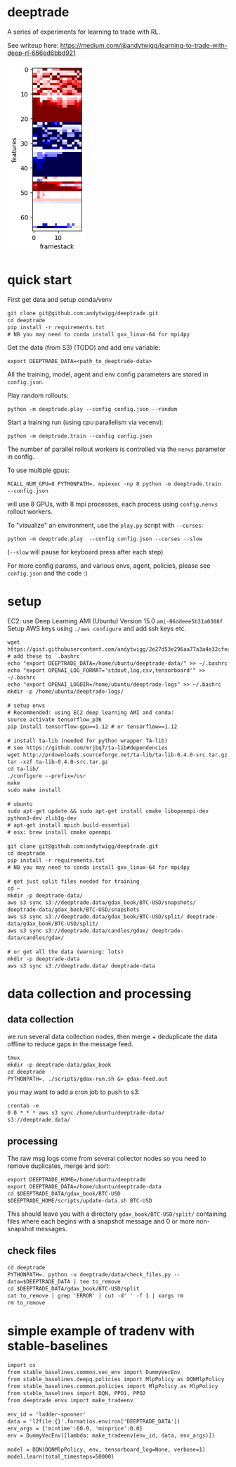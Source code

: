 # deeptrade

A series of experiments for learning to trade with RL.

See writeup here: https://medium.com/@andytwigg/learning-to-trade-with-deep-rl-666ed6bbd921

![state](./experiments/small_state.png)

# quick start

First get data and setup conda/venv
```
git clone git@github.com:andytwigg/deeptrade.git
cd deeptrade
pip install -r requirements.txt
# NB you may need to conda install gxx_linux-64 for mpi4py
```
Get the data (from S3) (TODO) and add env variable:
```
export DEEPTRADE_DATA=<path_to_deeptrade-data>
```

All the training, model, agent and env config parameters are stored in `config.json`.

Play random rollouts:
```
python -m deeptrade.play --config config.json --random
```

Start a training run (using cpu parallelism via vecenv):
```
python -m deeptrade.train --config config.json
```
The number of parallel rollout workers is controlled via the `nenvs` parameter in config.

To use multiple gpus:
```
RCALL_NUM_GPU=8 PYTHONPATH=. mpiexec -np 8 python -m deeptrade.train  --config.json
```
will use 8 GPUs, with 8 mpi processes, each process using `config.nenvs` rollout workers.

To "visualize" an environment, use the `play.py` script with `--curses`:
```
python -m deeptrade.play  --config config.json --curses --slow
```
(`--slow` will pause for keyboard press after each step)

For more config params, and various envs, agent, policies, please see `config.json` and the code :)


# setup
EC2: use Deep Learning AMI (Ubuntu) Version 15.0 `ami-06ddeee5b31a0308f`
Setup AWS keys using `./aws configure` and add ssh keys etc.

```
wget https://gist.githubusercontent.com/andytwigg/2e27d53e296aa77a3a4e32cfeab76fae/raw/b54004d89ba3fce2b7974b2f7949a737b3389267/.tmux.conf
# add these to `.bashrc`
echo "export DEEPTRADE_DATA=/home/ubuntu/deeptrade-data/" >> ~/.bashrc
echo "export OPENAI_LOG_FORMAT='stdout,log,csv,tensorboard'" >> ~/.bashrc
echo "export OPENAI_LOGDIR=/home/ubuntu/deeptrade-logs" >> ~/.bashrc
mkdir -p /home/ubuntu/deeptrade-logs/

# setup envs
# Recommended: using EC2 deep learning AMI and conda:
source activate tensorflow_p36
pip install tensorflow-gpu==1.12 # or tensorflow==1.12

# install ta-lib (needed for python wrapper TA-lib)
# see https://github.com/mrjbq7/ta-lib#dependencies
wget http://prdownloads.sourceforge.net/ta-lib/ta-lib-0.4.0-src.tar.gz
tar -xzf ta-lib-0.4.0-src.tar.gz
cd ta-lib/
./configure --prefix=/usr
make
sudo make install

# ubuntu
sudo apt-get update && sudo apt-get install cmake libopenmpi-dev python3-dev zlib1g-dev
# apt-get install mpich build-essential
# osx: brew install cmake openmpi

git clone git@github.com:andytwigg/deeptrade.git
cd deeptrade
pip install -r requirements.txt
# NB you may need to conda install gxx_linux-64 for mpi4py

# get just split files needed for training
cd ~
mkdir -p deeptrade-data/
aws s3 sync s3://deeptrade.data/gdax_book/BTC-USD/snapshots/ deeptrade-data/gdax_book/BTC-USD/snapshots
aws s3 sync s3://deeptrade.data/gdax_book/BTC-USD/split/ deeptrade-data/gdax_book/BTC-USD/split/
aws s3 sync s3://deeptrade.data/candles/gdax/ deeptrade-data/candles/gdax/

# or get all the data (warning: lots)
mkdir -p deeptrade-data
aws s3 sync s3://deeptrade.data/ deeptrade-data
```


# data collection and processing

## data collection
we run several data collection nodes, then merge + deduplicate the data offline to reduce gaps in the message feed.
```
tmux
mkdir -p deeptrade-data/gdax_book
cd deeptrade
PYTHONPATH=. ./scripts/gdax-run.sh &> gdax-feed.out
```

you may want to add a cron job to push to s3:
```
crontab -e
0 0 * * * aws s3 sync /home/ubuntu/deeptrade-data/ s3://deeptrade.data/
```

## processing
The raw msg logs come from several collector nodes so you need to remove duplicates, merge and sort:

```
export DEEPTRADE_HOME=/home/ubuntu/deeptrade
export DEEPTRADE_DATA=/home/ubuntu/deeptrade-data
cd $DEEPTRADE_DATA/gdax_book/BTC-USD
$DEEPTRADE_HOME/scripts/update-data.sh BTC-USD
```
This should leave you with a directory `gdax_book/BTC-USD/split/` containing files where each begins with a snapshot message and 0 or more non-snapshot messages.

## check files
```
cd deeptrade
PYTHONPATH=. python -u deeptrade/data/check_files.py --data=$DEEPTRADE_DATA | tee to_remove
cd $DEEPTRADE_DATA/gdax_book/BTC-USD/split
cat to_remove | grep 'ERROR' | cut -d' ' -f 1 | xargs rm
rm to_remove
```


# simple example of tradenv with stable-baselines

```
import os
from stable_baselines.common.vec_env import DummyVecEnv
from stable_baselines.deepq.policies import MlpPolicy as DQNMlpPolicy
from stable_baselines.common.policies import MlpPolicy as MlpPolicy
from stable_baselines import DQN, PPO1, PPO2
from deeptrade.envs import make_tradeenv

env_id = 'ladder-spooner'
data = 'l2file:{}'.format(os.environ['DEEPTRADE_DATA'])
env_args = {'mintime':60.0, 'minprice':0.0}
env = DummyVecEnv([lambda: make_tradeenv(env_id, data, env_args)])

model = DQN(DQNMlpPolicy, env, tensorboard_log=None, verbose=1)
model.learn(total_timesteps=50000)
```

